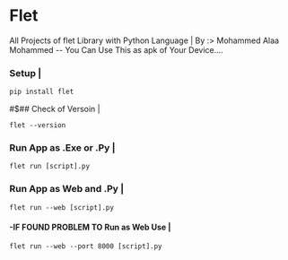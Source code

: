 # Flet
All Projects of flet Library with Python Language | By :> Mohammed Alaa Mohammed -- You Can Use This as apk of Your Device....

### Setup |
```python
pip install flet
```
#$## Check of Versoin |
```
flet --version
```
### Run App as .Exe or .Py |
```
flet run [script].py
```
### Run App as Web and .Py |
```
flet run --web [script].py
```
#### -IF FOUND PROBLEM TO Run as Web Use |
```
flet run --web --port 8000 [script].py
```
